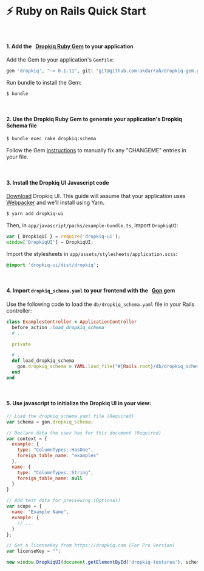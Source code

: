 # ⚡️ Ruby on Rails Quick Start

&nbsp;

#### 1. Add the &nbsp; [Dropkiq Ruby Gem](https://github.com/akdarrah/dropkiq-gem) to your application

Add the Gem to your application's `Gemfile`:

```bash
gem 'dropkiq', "~> 0.1.11", git: "git@github.com:akdarrah/dropkiq-gem.git"
```

Run bundle to install the Gem:

```bash
$ bundle
```

&nbsp;

#### 2. Use the Dropkiq Ruby Gem to generate your application's Dropkiq Schema file

```bash
$ bundle exec rake dropkiq:schema
```

Follow the Gem [instructions](https://github.com/akdarrah/dropkiq-gem#usage) to manually fix any "CHANGEME" entries in your file.

&nbsp;

#### 3. Install the Dropkiq UI Javascript code

[Download](https://app.dropkiq.com/download) Dropkiq UI. This guide will assume that your application uses [Webpacker](https://github.com/rails/webpacker) and we'll install using Yarn.

```bash
$ yarn add dropkiq-ui
```

Then, in `app/javascript/packs/example-bundle.ts`, import `DropkiqUI`:

```javascript
var { DropkiqUI } = require('dropkiq-ui');
window['DropkiqUI'] = DropkiqUI;
```

Import the stylesheets in `app/assets/stylesheets/application.scss`:

```sass
@import 'dropkiq-ui/dist/dropkiq';
```

&nbsp;

#### 4. Import `dropkiq_schema.yaml` to your frontend with the &nbsp; [Gon](https://github.com/gazay/gon) gem

Use the following code to load the `db/dropkiq_schema.yaml` file in your Rails controller:

```ruby
class ExamplesController < ApplicationController
  before_action :load_dropkiq_schema
  # ...

  private

  # ...
  def load_dropkiq_schema
    gon.dropkiq_schema = YAML.load_file("#{Rails.root}/db/dropkiq_schema.yaml")
  end
end
```

&nbsp;

#### 5. Use javascript to initialize the Dropkiq UI in your view:

```javascript
// Load the dropkiq_schema.yaml file (Required)
var schema = gon.dropkiq_schema;

// Declare data the user has for this document (Required)
var context = {
  example: {
    type: "ColumnTypes::HasOne",
    foreign_table_name: "examples"
  },
  name: {
    type: "ColumnTypes::String",
    foreign_table_name: null
  }
}

// Add test data for previewing (Optional)
var scope = {
  name: "Example Name",
  example: {
    // ...
  }
};

// Get a licenseKey from https://dropkiq.com (For Pro Version)
var licenseKey = "";

new window.DropkiqUI(document.getElementById('dropkiq-textarea'), schema, context, scope, licenseKey);
```
